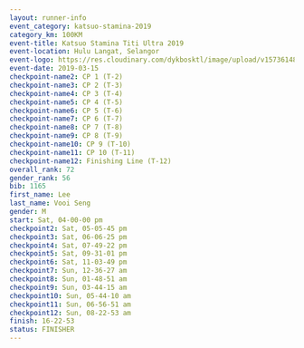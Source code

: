 ```yaml
--- 
layout: runner-info 
event_category: katsuo-stamina-2019 
category_km: 100KM 
event-title: Katsuo Stamina Titi Ultra 2019 
event-location: Hulu Langat, Selangor 
event-logo: https://res.cloudinary.com/dykbosktl/image/upload/v1573614825/Logo/Logo_p7ft6n.png 
event-date: 2019-03-15 
checkpoint-name2: CP 1 (T-2) 
checkpoint-name3: CP 2 (T-3) 
checkpoint-name4: CP 3 (T-4) 
checkpoint-name5: CP 4 (T-5) 
checkpoint-name6: CP 5 (T-6) 
checkpoint-name7: CP 6 (T-7) 
checkpoint-name8: CP 7 (T-8) 
checkpoint-name9: CP 8 (T-9) 
checkpoint-name10: CP 9 (T-10) 
checkpoint-name11: CP 10 (T-11) 
checkpoint-name12: Finishing Line (T-12) 
overall_rank: 72
gender_rank: 56
bib: 1165
first_name: Lee
last_name: Vooi Seng
gender: M
start: Sat, 04-00-00 pm
checkpoint2: Sat, 05-05-45 pm
checkpoint3: Sat, 06-06-25 pm
checkpoint4: Sat, 07-49-22 pm
checkpoint5: Sat, 09-31-01 pm
checkpoint6: Sat, 11-03-49 pm
checkpoint7: Sun, 12-36-27 am
checkpoint8: Sun, 01-48-51 am
checkpoint9: Sun, 03-44-15 am
checkpoint10: Sun, 05-44-10 am
checkpoint11: Sun, 06-56-51 am
checkpoint12: Sun, 08-22-53 am
finish: 16-22-53
status: FINISHER
--- 
```

